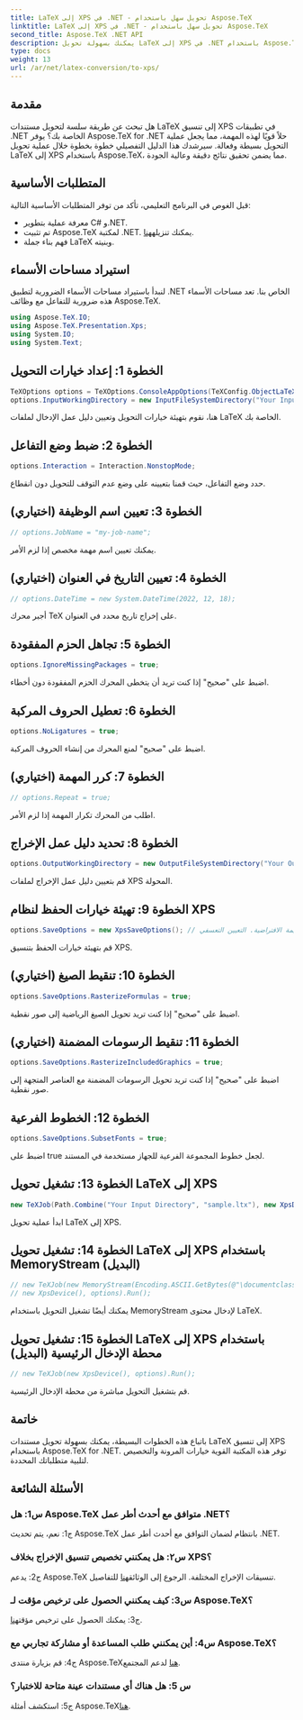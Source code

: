 ```yaml
---
title: LaTeX إلى XPS في .NET - تحويل سهل باستخدام Aspose.TeX
linktitle: LaTeX إلى XPS في .NET - تحويل سهل باستخدام Aspose.TeX
second_title: Aspose.TeX .NET API
description: يمكنك بسهولة تحويل LaTeX إلى XPS في .NET باستخدام Aspose.TeX. عالية الجودة وقابلة للتخصيص وفعالة.
type: docs
weight: 13
url: /ar/net/latex-conversion/to-xps/
---
```

## مقدمة

هل تبحث عن طريقة سلسة لتحويل مستندات LaTeX إلى تنسيق XPS في تطبيقات .NET الخاصة بك؟ يوفر Aspose.TeX for .NET حلاً قويًا لهذه المهمة، مما يجعل عملية التحويل بسيطة وفعالة. سيرشدك هذا الدليل التفصيلي خطوة بخطوة خلال عملية تحويل LaTeX إلى XPS باستخدام Aspose.TeX، مما يضمن تحقيق نتائج دقيقة وعالية الجودة.

## المتطلبات الأساسية

قبل الغوص في البرنامج التعليمي، تأكد من توفر المتطلبات الأساسية التالية:

- معرفة عملية بتطوير C# و.NET.
-  تم تثبيت Aspose.TeX لمكتبة .NET. يمكنك تنزيله[هنا](https://releases.aspose.com/tex/net/).
- فهم بناء جملة LaTeX وبنيته.

## استيراد مساحات الأسماء

لنبدأ باستيراد مساحات الأسماء الضرورية لتطبيق .NET الخاص بنا. تعد مساحات الأسماء هذه ضرورية للتفاعل مع وظائف Aspose.TeX.

```csharp
using Aspose.TeX.IO;
using Aspose.TeX.Presentation.Xps;
using System.IO;
using System.Text;
```

## الخطوة 1: إعداد خيارات التحويل

```csharp
TeXOptions options = TeXOptions.ConsoleAppOptions(TeXConfig.ObjectLaTeX);
options.InputWorkingDirectory = new InputFileSystemDirectory("Your Input Directory");
```

هنا، نقوم بتهيئة خيارات التحويل وتعيين دليل عمل الإدخال لملفات LaTeX الخاصة بك.

## الخطوة 2: ضبط وضع التفاعل

```csharp
options.Interaction = Interaction.NonstopMode;
```

حدد وضع التفاعل، حيث قمنا بتعيينه على وضع عدم التوقف للتحويل دون انقطاع.

## الخطوة 3: تعيين اسم الوظيفة (اختياري)

```csharp
// options.JobName = "my-job-name";
```

يمكنك تعيين اسم مهمة مخصص إذا لزم الأمر.

## الخطوة 4: تعيين التاريخ في العنوان (اختياري)

```csharp
// options.DateTime = new System.DateTime(2022, 12, 18);
```

أجبر محرك TeX على إخراج تاريخ محدد في العنوان.

## الخطوة 5: تجاهل الحزم المفقودة

```csharp
options.IgnoreMissingPackages = true;
```

اضبط على "صحيح" إذا كنت تريد أن يتخطى المحرك الحزم المفقودة دون أخطاء.

## الخطوة 6: تعطيل الحروف المركبة

```csharp
options.NoLigatures = true;
```

اضبط على "صحيح" لمنع المحرك من إنشاء الحروف المركبة.

## الخطوة 7: كرر المهمة (اختياري)

```csharp
// options.Repeat = true;
```

اطلب من المحرك تكرار المهمة إذا لزم الأمر.

## الخطوة 8: تحديد دليل عمل الإخراج

```csharp
options.OutputWorkingDirectory = new OutputFileSystemDirectory("Your Output Directory");
```

قم بتعيين دليل عمل الإخراج لملفات XPS المحولة.

## الخطوة 9: تهيئة خيارات الحفظ لنظام XPS

```csharp
options.SaveOptions = new XpsSaveOptions(); // القيمة الافتراضية. التعيين التعسفي.
```

قم بتهيئة خيارات الحفظ بتنسيق XPS.

## الخطوة 10: تنقيط الصيغ (اختياري)

```csharp
options.SaveOptions.RasterizeFormulas = true;
```

اضبط على "صحيح" إذا كنت تريد تحويل الصيغ الرياضية إلى صور نقطية.

## الخطوة 11: تنقيط الرسومات المضمنة (اختياري)

```csharp
options.SaveOptions.RasterizeIncludedGraphics = true;
```

اضبط على "صحيح" إذا كنت تريد تحويل الرسومات المضمنة مع العناصر المتجهة إلى صور نقطية.

## الخطوة 12: الخطوط الفرعية

```csharp
options.SaveOptions.SubsetFonts = true;
```

اضبط على true لجعل خطوط المجموعة الفرعية للجهاز مستخدمة في المستند.

## الخطوة 13: تشغيل تحويل LaTeX إلى XPS

```csharp
new TeXJob(Path.Combine("Your Input Directory", "sample.ltx"), new XpsDevice(), options).Run();
```

ابدأ عملية تحويل LaTeX إلى XPS.

## الخطوة 14: تشغيل تحويل LaTeX إلى XPS باستخدام MemoryStream (البديل)

```csharp
// new TeXJob(new MemoryStream(Encoding.ASCII.GetBytes(@"\documentclass{article} \begin{document} مرحبًا أيها العالم! \end{document}"))،
// new XpsDevice(), options).Run();
```

يمكنك أيضًا تشغيل التحويل باستخدام MemoryStream لإدخال محتوى LaTeX.

## الخطوة 15: تشغيل تحويل LaTeX إلى XPS باستخدام محطة الإدخال الرئيسية (البديل)

```csharp
// new TeXJob(new XpsDevice(), options).Run();
```

قم بتشغيل التحويل مباشرة من محطة الإدخال الرئيسية.

## خاتمة

باتباع هذه الخطوات البسيطة، يمكنك بسهولة تحويل مستندات LaTeX إلى تنسيق XPS باستخدام Aspose.TeX for .NET. توفر هذه المكتبة القوية خيارات المرونة والتخصيص لتلبية متطلباتك المحددة.

## الأسئلة الشائعة

### س1: هل Aspose.TeX متوافق مع أحدث أطر عمل .NET؟

ج1: نعم، يتم تحديث Aspose.TeX بانتظام لضمان التوافق مع أحدث أطر عمل .NET.

### س٢: هل يمكنني تخصيص تنسيق الإخراج بخلاف XPS؟

 ج2: يدعم Aspose.TeX تنسيقات الإخراج المختلفة. الرجوع إلى الوثائق[هنا](https://reference.aspose.com/tex/net/) للتفاصيل.

### س3: كيف يمكنني الحصول على ترخيص مؤقت لـ Aspose.TeX؟

 ج3: يمكنك الحصول على ترخيص مؤقت[هنا](https://purchase.aspose.com/temporary-license/).

### س4: أين يمكنني طلب المساعدة أو مشاركة تجاربي مع Aspose.TeX؟

 ج4: قم بزيارة منتدى Aspose.TeX[هنا](https://forum.aspose.com/c/tex/47) لدعم المجتمع.

### س 5: هل هناك أي مستندات عينة متاحة للاختبار؟

 ج5: استكشف أمثلة Aspose.TeX[هنا](https://github.com/aspose-tex/Aspose.TeX-for-.NET).